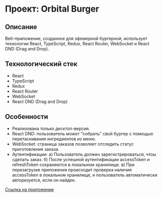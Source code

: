 # Проект: Orbital Burger

## Описание
Веб-приложение, созданное для эфемерной бургерной, использует технологии React, TypeScript, Redux, React Router, WebSocket и React DND (Drag and Drop).

## Технологический стек
- React
- TypeScript
- Redux
- React Router
- WebSocket
- React DND (Drag and Drop)

## Особенности
- Реализована только десктоп-версия. 
- React DND: пользователь может "собрать" свой бургер с помощью перетаскивания ингредиентов из меню.
- WebSocket: страница заказов позволяет отследить статус приготовления заказа. 
- Аутентификации:
а) Пользователь должен зарегистрироваться, чтоы сделать заказ. 
б) После успешной аутентификации accessToken и refreshToken сохраняются в локальном хранилище.
в) При перезагрузке приложения происходит проверка наличия accessToken в локальном хранилище, и пользователь автоматически авторизуется, если он найден.

[Ссылка на приложение](https://react-burger-git-main-lipatovpetr.vercel.app/)
